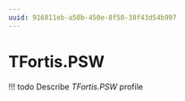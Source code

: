 ```yaml
---
uuid: 916811eb-a50b-450e-8f50-38f43d54b997
---
```



# TFortis.PSW


<!-- prettier-ignore -->
!!! todo
    Describe *TFortis.PSW* profile

